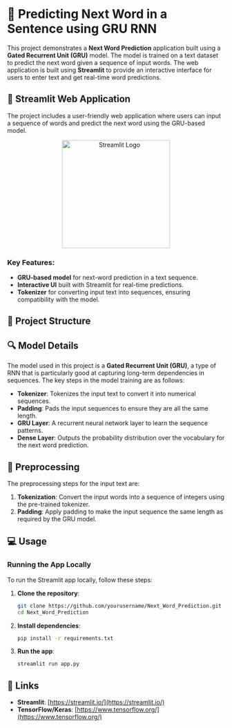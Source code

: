 # 🧠 Predicting Next Word in a Sentence using GRU RNN

This project demonstrates a **Next Word Prediction** application built using a **Gated Recurrent Unit (GRU)** model. The model is trained on a text dataset to predict the next word given a sequence of input words. The web application is built using **Streamlit** to provide an interactive interface for users to enter text and get real-time word predictions.

## 🚀 Streamlit Web Application

The project includes a user-friendly web application where users can input a sequence of words and predict the next word using the GRU-based model.

<p align="center">
  <a href="https://your-streamlit-app-link">
    <img src="https://streamlit.io/images/brand/streamlit-logo-secondary-colormark-darktext.png" width="250" alt="Streamlit Logo">
  </a>
</p>

### Key Features:
- **GRU-based model** for next-word prediction in a text sequence.
- **Interactive UI** built with Streamlit for real-time predictions.
- **Tokenizer** for converting input text into sequences, ensuring compatibility with the model.

## 📂 Project Structure



## 🔍 Model Details

The model used in this project is a **Gated Recurrent Unit (GRU)**, a type of RNN that is particularly good at capturing long-term dependencies in sequences. The key steps in the model training are as follows:

- **Tokenizer**: Tokenizes the input text to convert it into numerical sequences.
- **Padding**: Pads the input sequences to ensure they are all the same length.
- **GRU Layer**: A recurrent neural network layer to learn the sequence patterns.
- **Dense Layer**: Outputs the probability distribution over the vocabulary for the next word prediction.

## 📝 Preprocessing

The preprocessing steps for the input text are:
1. **Tokenization**: Convert the input words into a sequence of integers using the pre-trained tokenizer.
2. **Padding**: Apply padding to make the input sequence the same length as required by the GRU model.

## 💻 Usage

### Running the App Locally

To run the Streamlit app locally, follow these steps:

1. **Clone the repository**:
    ```bash
    git clone https://github.com/yourusername/Next_Word_Prediction.git
    cd Next_Word_Prediction
    ```

2. **Install dependencies**:
    ```bash
    pip install -r requirements.txt
    ```

3. **Run the app**:
    ```bash
    streamlit run app.py
    ```


## 🔗 Links
- **Streamlit**: [https://streamlit.io/](https://streamlit.io/)
- **TensorFlow/Keras**: [https://www.tensorflow.org/](https://www.tensorflow.org/)
